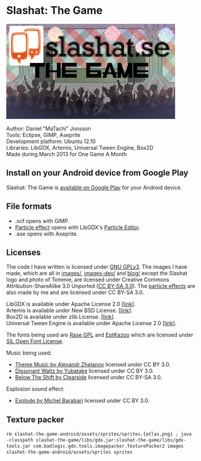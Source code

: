 # Slashat: The Game

![Featured graphic](blog/banner.png)  

Author: Daniel "MaTachi" Jonsson  
Tools: Eclipse, GIMP, Aseprite  
Development platform: Ubuntu 12.10  
Libraries: LibGDX, Artemis, Universal Tween Engine, Box2D  
Made during March 2013 for One Game A Month

## Install on your Android device from Google Play

Slashat: The Game is [available on Google
Play](https://play.google.com/store/apps/details?id=se.danielj.slashatthegame)
for your Android device.

## File formats

* .xcf opens with GIMP.
* [Particle effect](slashat-the-game-android/assets/effects) opens with
  LibGDX's [Particle
Editor](https://code.google.com/p/libgdx/wiki/ParticleEditor).
* .ase opens with Aseprite.

## Licenses

The code I have written is licensed under [GNU GPLv3](LICENSE.txt). The images
I have made, which are all in [images/](images/), [images-dev/](images-dev/)
and [blog/](blog/) except the Slashat logo and photo of Tommie, are licensed
under Creative Commons Attribution-ShareAlike 3.0 Unported ([CC BY-SA
3.0](http://creativecommons.org/licenses/by-sa/3.0/)). The [particle
effects](slashat-the-game-android/assets/effects/) are also made by me and are
licensed under CC BY-SA 3.0.

LibGDX is available under Apache License 2.0
[[link](https://code.google.com/p/libgdx/)].  
Artemis is available under New BSD License.
[[link](http://gamadu.com/artemis/)].  
Box2D is available under zlib License. [[link](http://box2d.org/about/)].  
Universal Tween Engine is available under Apache License 2.0
[[link](https://code.google.com/p/java-universal-tween-engine/)].

The fonts being used are [Rase
GPL](http://openfontlibrary.org/en/font/rase-gpl) and
[EptKazoo](http://openfontlibrary.org/en/font/eptkazoo) which are licensed
under [SIL Open Font
License](http://scripts.sil.org/cms/scripts/page.php?site_id=nrsi&id=OFL).

Music being used:
* [Theme Music by Alexandr Zhelanov](http://opengameart.org/content/theme-menu)
  licensed under CC BY 3.0.
* [Dissonant Waltz by Yubatake](http://opengameart.org/content/dissonant-waltz)
  licensed under CC BY 3.0.
* [Below The Shift by
  Clearside](http://opengameart.org/content/dark-electronic-rock-clearside-nin-style)
licensed under CC BY-SA 3.0.

Explosion sound effect:
* [Explode by Michel
  Barabari](http://opengameart.org/content/2-high-quality-explosions) licensed
under CC BY 3.0.

## Texture packer

    rm slashat-the-game-android/assets/sprites/sprites.{atlas,png} ; java -classpath slashat-the-game/libs/gdx.jar:slashat-the-game/libs/gdx-tools.jar com.badlogic.gdx.tools.imagepacker.TexturePacker2 images slashat-the-game-android/assets/sprites sprites

